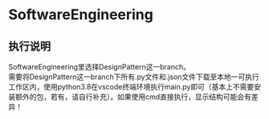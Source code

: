 # SoftwareEngineering

## 执行说明
SoftwareEngineering里选择DesignPattern这一branch。  
需要将DesignPattern这一branch下所有.py文件和.json文件下载至本地一可执行工作区内，使用python3.8在vscode终端环境执行main.py即可（基本上不需要安装额外的包，若有，请自行补充）。如果使用cmd直接执行，显示结构可能会有差异！
